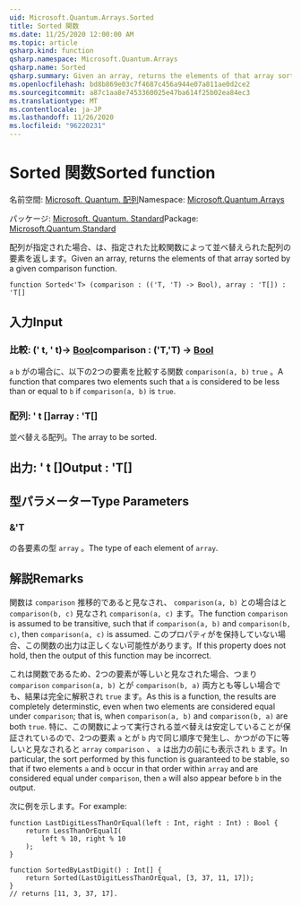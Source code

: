 ```yaml
---
uid: Microsoft.Quantum.Arrays.Sorted
title: Sorted 関数
ms.date: 11/25/2020 12:00:00 AM
ms.topic: article
qsharp.kind: function
qsharp.namespace: Microsoft.Quantum.Arrays
qsharp.name: Sorted
qsharp.summary: Given an array, returns the elements of that array sorted by a given comparison function.
ms.openlocfilehash: bd8b869e03c7f4687c456a944e07a811ae0d2ce2
ms.sourcegitcommit: a87c1aa8e7453360025e47ba614f25b02ea84ec3
ms.translationtype: MT
ms.contentlocale: ja-JP
ms.lasthandoff: 11/26/2020
ms.locfileid: "96220231"
---
```

# <a name="sorted-function"></a><span data-ttu-id="3a591-102">Sorted 関数</span><span class="sxs-lookup"><span data-stu-id="3a591-102">Sorted function</span></span>

<span data-ttu-id="3a591-103">名前空間: [Microsoft. Quantum. 配列](xref:Microsoft.Quantum.Arrays)</span><span class="sxs-lookup"><span data-stu-id="3a591-103">Namespace: [Microsoft.Quantum.Arrays](xref:Microsoft.Quantum.Arrays)</span></span>

<span data-ttu-id="3a591-104">パッケージ: [Microsoft. Quantum. Standard](https://nuget.org/packages/Microsoft.Quantum.Standard)</span><span class="sxs-lookup"><span data-stu-id="3a591-104">Package: [Microsoft.Quantum.Standard](https://nuget.org/packages/Microsoft.Quantum.Standard)</span></span>


<span data-ttu-id="3a591-105">配列が指定された場合、は、指定された比較関数によって並べ替えられた配列の要素を返します。</span><span class="sxs-lookup"><span data-stu-id="3a591-105">Given an array, returns the elements of that array sorted by a given comparison function.</span></span>

```qsharp
function Sorted<'T> (comparison : (('T, 'T) -> Bool), array : 'T[]) : 'T[]
```


## <a name="input"></a><span data-ttu-id="3a591-106">入力</span><span class="sxs-lookup"><span data-stu-id="3a591-106">Input</span></span>

### <a name="comparison--tt---bool"></a><span data-ttu-id="3a591-107">比較: (' t, ' t)-> [Bool](xref:microsoft.quantum.lang-ref.bool)</span><span class="sxs-lookup"><span data-stu-id="3a591-107">comparison : ('T,'T) -> [Bool](xref:microsoft.quantum.lang-ref.bool)</span></span>

<span data-ttu-id="3a591-108">`a` `b` がの場合に、以下の2つの要素を比較する関数 `comparison(a, b)` `true` 。</span><span class="sxs-lookup"><span data-stu-id="3a591-108">A function that compares two elements such that `a` is considered to be less than or equal to `b` if `comparison(a, b)` is `true`.</span></span>


### <a name="array--t"></a><span data-ttu-id="3a591-109">配列: ' t []</span><span class="sxs-lookup"><span data-stu-id="3a591-109">array : 'T[]</span></span>

<span data-ttu-id="3a591-110">並べ替える配列。</span><span class="sxs-lookup"><span data-stu-id="3a591-110">The array to be sorted.</span></span>



## <a name="output--t"></a><span data-ttu-id="3a591-111">出力: ' t []</span><span class="sxs-lookup"><span data-stu-id="3a591-111">Output : 'T[]</span></span>



## <a name="type-parameters"></a><span data-ttu-id="3a591-112">型パラメーター</span><span class="sxs-lookup"><span data-stu-id="3a591-112">Type Parameters</span></span>

### <a name="t"></a><span data-ttu-id="3a591-113">&</span><span class="sxs-lookup"><span data-stu-id="3a591-113">'T</span></span>

<span data-ttu-id="3a591-114">の各要素の型 `array` 。</span><span class="sxs-lookup"><span data-stu-id="3a591-114">The type of each element of `array`.</span></span>

## <a name="remarks"></a><span data-ttu-id="3a591-115">解説</span><span class="sxs-lookup"><span data-stu-id="3a591-115">Remarks</span></span>

<span data-ttu-id="3a591-116">関数は `comparison` 推移的であると見なされ、 `comparison(a, b)` との場合はと `comparison(b, c)` 見なされ `comparison(a, c)` ます。</span><span class="sxs-lookup"><span data-stu-id="3a591-116">The function `comparison` is assumed to be transitive, such that if `comparison(a, b)` and `comparison(b, c)`, then `comparison(a, c)` is assumed.</span></span> <span data-ttu-id="3a591-117">このプロパティがを保持していない場合、この関数の出力は正しくない可能性があります。</span><span class="sxs-lookup"><span data-stu-id="3a591-117">If this property does not hold, then the output of this function may be incorrect.</span></span>

<span data-ttu-id="3a591-118">これは関数であるため、2つの要素が等しいと見なされた場合、つまり `comparison` `comparison(a, b)` とが `comparison(b, a)` 両方とも等しい場合でも、結果は完全に解釈され `true` ます。</span><span class="sxs-lookup"><span data-stu-id="3a591-118">As this is a function, the results are completely determinstic, even when two elements are considered equal under `comparison`; that is, when `comparison(a, b)` and `comparison(b, a)` are both `true`.</span></span>
<span data-ttu-id="3a591-119">特に、この関数によって実行される並べ替えは安定していることが保証されているので、2つの要素 `a` とが `b` 内で同じ順序で発生し、かつがの下に等しいと見なされると `array` `comparison` 、 `a` は出力の前にも表示され `b` ます。</span><span class="sxs-lookup"><span data-stu-id="3a591-119">In particular, the sort performed by this function is guaranteed to be stable, so that if two elements `a` and `b` occur in that order within `array` and are considered equal under `comparison`, then `a` will also appear before `b` in the output.</span></span>

<span data-ttu-id="3a591-120">次に例を示します。</span><span class="sxs-lookup"><span data-stu-id="3a591-120">For example:</span></span>

```Q#
function LastDigitLessThanOrEqual(left : Int, right : Int) : Bool {
    return LessThanOrEqualI(
        left % 10, right % 10
    );
}

function SortedByLastDigit() : Int[] {
    return Sorted(LastDigitLessThanOrEqual, [3, 37, 11, 17]);
}
// returns [11, 3, 37, 17].
```